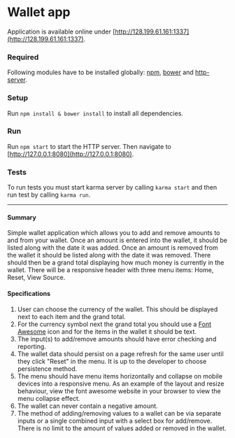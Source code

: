 # Wallet app
Application is available online under [http://128.199.61.161:1337](http://128.199.61.161:1337).

### Required
Following modules have to be installed globally: [npm](https://www.npmjs.com/), [bower](http://bower.io/) and [http-server](https://www.npmjs.com/package/http-server).

### Setup
Run `npm install & bower install` to install all dependencies.

### Run
Run `npm start` to start the HTTP server. Then navigate to [http://127.0.0.1:8080](http://127.0.0.1:8080).

### Tests
To run tests you must start karma server by calling `karma start` and then run test by calling `karma run`.

----

#### Summary
Simple wallet application which allows you to add and remove amounts to and from your wallet. Once an amount is entered into the wallet, it should be listed along with the date it was added. Once an amount is removed from the wallet it should be listed along with the date it was removed. There should then be a grand total displaying how much money is currently in the wallet. There will be a responsive header with three menu items: Home, Reset, View Source.

#### Specifications
1. User can choose the currency of the wallet. This should be displayed next to each item and the grand total.
2. For the currency symbol next the grand total you should use a [Font Awesome](http://fortawesome.github.io/Font-Awesome/) icon and for the items in the wallet it should be text.
3. The input(s) to add/remove amounts should have error checking and reporting.
4. The wallet data should persist on a page refresh for the same user until they click "Reset" in the menu. It is up to the developer to choose persistence method.
6. The menu should have menu items horizontally and collapse on mobile devices into a responsive menu. As an example of the layout and resize behaviour, view the font awesome website in your browser to view the menu collapse effect.
7. The wallet can never contain a negative amount.
8. The method of adding/removing values to a wallet can be via separate inputs or a single combined input with a select box for add/remove. There is no limit to the amount of values added or removed in the wallet.
